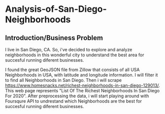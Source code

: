# Analysis-of-San-Diego-Neighborhoods

## Introduction/Business Problem

I live in San Diego, CA.
So, i've decided to explore and analyze neighborhoods in this wonderful city to understand the best area for succesful running diferent businesses.

I found the great GeoJSON file from Zillow that consists of all USA Neighborhoods in USA, with latitude and longitude information. I will filter it to find all Neighborhoods in San Diego. Then i will scrape https://www.homesnacks.net/richest-neighborhoods-in-san-diego-129013/. This web page represents "List Of The Richest Neighborhoods In San Diego For 2020". After preprocessing the data, i will start playing around with Foursqure API to undrestand which Neighborhoods are the best for succesful running diferent businesses.
